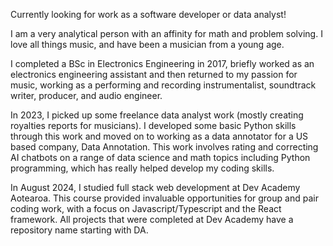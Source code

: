 Currently looking for work as a software developer or data analyst!

I am a very analytical person with an affinity for math and problem solving. I love all things music, and have been a musician from a young age.

I completed a BSc in Electronics Engineering in 2017, briefly worked as an electronics engineering assistant and then returned to my passion for music, working as a performing and recording instrumentalist, soundtrack writer, producer, and audio engineer.

In 2023, I picked up some freelance data analyst work (mostly creating royalties reports for musicians). I developed some basic Python skills through this work and moved on to working as a data annotator for a US based company, Data Annotation. This work involves rating and correcting AI chatbots on a range of data science and math topics including Python programming, which has really helped develop my coding skills.

In August 2024, I studied full stack web development at Dev Academy Aotearoa. This course provided invaluable opportunities for group and pair coding work, with a focus on Javascript/Typescript and the React framework. All projects that were completed at Dev Academy have a repository name starting with DA. 
